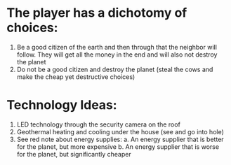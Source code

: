 # The player has a dichotomy of choices:
1. Be a good citizen of the earth and then through that the neighbor will follow. They will get all the money in the
end and will also not destroy the planet
2. Do not be a good citizen and destroy the planet (steal the cows and make the cheap yet destructive choices)

# Technology Ideas:
1. LED technology through the security camera on the roof
2. Geothermal heating and cooling under the house (see and go into hole)
3. See red note about energy supplies:
    a. An energy supplier that is better for the planet, but more expensive
    b. An energy supplier that is worse for the planet, but significantly cheaper